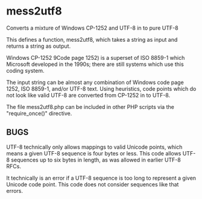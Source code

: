 # mess2utf8
Converts a mixture of Windows CP-1252 and UTF-8 in to pure UTF-8

This defines a function, mess2utf8, which takes a string as input and
returns a string as output.

Windows CP-1252 9Code page 1252) is a superset of ISO 8859-1 which
Microsoft developed in the 1990s; there are still systems which use
this coding system.

The input string can be almost any combination of Windows code page 1252,
ISO 8859-1, and/or UTF-8 text.  Using heuristics, code points which do
not look like valid UTF-8 are converted from CP-1252 in to UTF-8.

The file mess2utf8.php can be included in other PHP scripts via the
"require_once()" directive.

## BUGS

UTF-8 technically only allows mappings to valid Unicode points, which
means a given UTF-8 sequence is four bytes or less.  This code allows
UTF-8 sequences up to six bytes in length, as was allowed in earlier
UTF-8 RFCs.

It technically is an error if a UTF-8 sequence is too long to represent
a given Unicode code point.  This code does not consider sequences like
that errors.


